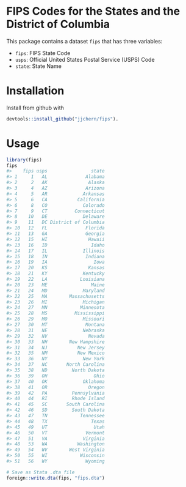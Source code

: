 
<!-- README.md is generated from README.Rmd. Please edit that file -->
FIPS Codes for the States and the District of Columbia
======================================================

This package contains a dataset `fips` that has three variables:

-   `fips`: FIPS State Code
-   `usps`: Official United States Postal Service (USPS) Code
-   `state`: State Name

Installation
============

Install from github with

``` r
devtools::install_github("jjchern/fips").
```

Usage
=====

``` r
library(fips)
fips
#>    fips usps                state
#> 1     1   AL              Alabama
#> 2     2   AK               Alaska
#> 3     4   AZ              Arizona
#> 4     5   AR             Arkansas
#> 5     6   CA           California
#> 6     8   CO             Colorado
#> 7     9   CT          Connecticut
#> 8    10   DE             Delaware
#> 9    11   DC District of Columbia
#> 10   12   FL              Florida
#> 11   13   GA              Georgia
#> 12   15   HI               Hawaii
#> 13   16   ID                Idaho
#> 14   17   IL             Illinois
#> 15   18   IN              Indiana
#> 16   19   IA                 Iowa
#> 17   20   KS               Kansas
#> 18   21   KY             Kentucky
#> 19   22   LA            Louisiana
#> 20   23   ME                Maine
#> 21   24   MD             Maryland
#> 22   25   MA        Massachusetts
#> 23   26   MI             Michigan
#> 24   27   MN            Minnesota
#> 25   28   MS          Mississippi
#> 26   29   MO             Missouri
#> 27   30   MT              Montana
#> 28   31   NE             Nebraska
#> 29   32   NV               Nevada
#> 30   33   NH        New Hampshire
#> 31   34   NJ           New Jersey
#> 32   35   NM           New Mexico
#> 33   36   NY             New York
#> 34   37   NC       North Carolina
#> 35   38   ND         North Dakota
#> 36   39   OH                 Ohio
#> 37   40   OK             Oklahoma
#> 38   41   OR               Oregon
#> 39   42   PA         Pennsylvania
#> 40   44   RI         Rhode Island
#> 41   45   SC       South Carolina
#> 42   46   SD         South Dakota
#> 43   47   TN            Tennessee
#> 44   48   TX                Texas
#> 45   49   UT                 Utah
#> 46   50   VT              Vermont
#> 47   51   VA             Virginia
#> 48   53   WA           Washington
#> 49   54   WV        West Virginia
#> 50   55   WI            Wisconsin
#> 51   56   WY              Wyoming

# Save as Stata .dta file
foreign::write.dta(fips, "fips.dta")
```
